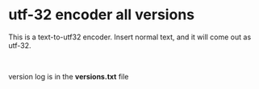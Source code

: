 # utf-32 encoder all versions

This is a text-to-utf32 encoder. 
Insert normal text, and it will come out as utf-32.

&nbsp;

version log is in the __versions.txt__ file

